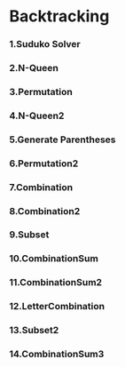 # Backtracking
### 1.Suduko Solver
### 2.N-Queen
### 3.Permutation
### 4.N-Queen2
### 5.Generate Parentheses
### 6.Permutation2
### 7.Combination
### 8.Combination2
### 9.Subset
### 10.CombinationSum
### 11.CombinationSum2
### 12.LetterCombination
### 13.Subset2
### 14.CombinationSum3